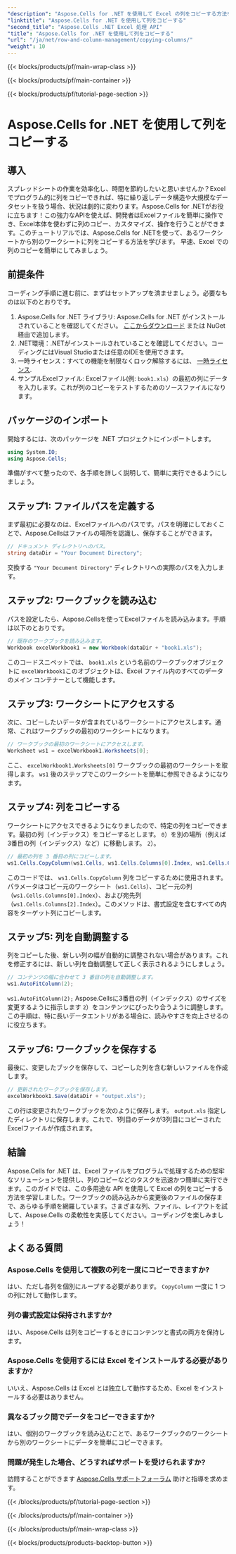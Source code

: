 ```yaml
---
"description": "Aspose.Cells for .NET を使用して Excel の列をコピーする方法をステップバイステップで解説します。わかりやすい手順でデータ操作を簡素化できます。"
"linktitle": "Aspose.Cells for .NET を使用して列をコピーする"
"second_title": "Aspose.Cells .NET Excel 処理 API"
"title": "Aspose.Cells for .NET を使用して列をコピーする"
"url": "/ja/net/row-and-column-management/copying-columns/"
"weight": 10
---
```


{{< blocks/products/pf/main-wrap-class >}}

{{< blocks/products/pf/main-container >}}

{{< blocks/products/pf/tutorial-page-section >}}

# Aspose.Cells for .NET を使用して列をコピーする

## 導入
スプレッドシートの作業を効率化し、時間を節約したいと思いませんか？Excelでプログラム的に列をコピーできれば、特に繰り返しデータ構造や大規模なデータセットを扱う場合、状況は劇的に変わります。Aspose.Cells for .NETがお役に立ちます！この強力なAPIを使えば、開発者はExcelファイルを簡単に操作でき、Excel本体を使わずに列のコピー、カスタマイズ、操作を行うことができます。このチュートリアルでは、Aspose.Cells for .NETを使って、あるワークシートから別のワークシートに列をコピーする方法を学びます。 
早速、Excel での列のコピーを簡単にしてみましょう。
## 前提条件
コーディング手順に進む前に、まずはセットアップを済ませましょう。必要なものは以下のとおりです。
1. Aspose.Cells for .NET ライブラリ: Aspose.Cells for .NET がインストールされていることを確認してください。 [ここからダウンロード](https://releases.aspose.com/cells/net/) または NuGet 経由で追加します。
2. .NET環境：.NETがインストールされていることを確認してください。コーディングにはVisual Studioまたは任意のIDEを使用できます。
3. 一時ライセンス：すべての機能を制限なくロック解除するには、 [一時ライセンス](https://purchase。aspose.com/temporary-license/).
4. サンプルExcelファイル: Excelファイル(例: `book1.xls`）の最初の列にデータを入力します。これが列のコピーをテストするためのソースファイルになります。
## パッケージのインポート
開始するには、次のパッケージを .NET プロジェクトにインポートします。
```csharp
using System.IO;
using Aspose.Cells;
```
準備がすべて整ったので、各手順を詳しく説明して、簡単に実行できるようにしましょう。
## ステップ1: ファイルパスを定義する
まず最初に必要なのは、Excelファイルへのパスです。パスを明確にしておくことで、Aspose.Cellsはファイルの場所を認識し、保存することができます。
```csharp
// ドキュメント ディレクトリへのパス。
string dataDir = "Your Document Directory";
```
交換する `"Your Document Directory"` ディレクトリへの実際のパスを入力します。
## ステップ2: ワークブックを読み込む
パスを設定したら、Aspose.Cellsを使ってExcelファイルを読み込みます。手順は以下のとおりです。
```csharp
// 既存のワークブックを読み込みます。
Workbook excelWorkbook1 = new Workbook(dataDir + "book1.xls");
```
このコードスニペットでは、 `book1.xls` という名前のワークブックオブジェクトに `excelWorkbook1`このオブジェクトは、Excel ファイル内のすべてのデータのメイン コンテナーとして機能します。
## ステップ3: ワークシートにアクセスする
次に、コピーしたいデータが含まれているワークシートにアクセスします。通常、これはワークブックの最初のワークシートになります。
```csharp
// ワークブックの最初のワークシートにアクセスします。
Worksheet ws1 = excelWorkbook1.Worksheets[0];
```
ここ、 `excelWorkbook1.Worksheets[0]` ワークブックの最初のワークシートを取得します。 `ws1` 後のステップでこのワークシートを簡単に参照できるようになります。
## ステップ4: 列をコピーする
ワークシートにアクセスできるようになりましたので、特定の列をコピーできます。最初の列（インデックス）をコピーするとします。 `0`）を別の場所（例えば3番目の列（インデックス）など）に移動します。 `2`）。
```csharp
// 最初の列を 3 番目の列にコピーします。
ws1.Cells.CopyColumn(ws1.Cells, ws1.Cells.Columns[0].Index, ws1.Cells.Columns[2].Index);
```
このコードでは、 `ws1.Cells.CopyColumn` 列をコピーするために使用されます。パラメータはコピー元のワークシート（`ws1.Cells`）、コピー元の列（`ws1.Cells.Columns[0].Index`）、および宛先列（`ws1.Cells.Columns[2].Index`）。このメソッドは、書式設定を含むすべての内容をターゲット列にコピーします。
## ステップ5: 列を自動調整する
列をコピーした後、新しい列の幅が自動的に調整されない場合があります。これを修正するには、新しい列を自動調整して正しく表示されるようにしましょう。
```csharp
// コンテンツの幅に合わせて 3 番目の列を自動調整します。
ws1.AutoFitColumn(2);
```
`ws1.AutoFitColumn(2);` Aspose.Cellsに3番目の列（インデックス）のサイズを変更するように指示します `2`）をコンテンツにぴったり合うように調整します。この手順は、特に長いデータエントリがある場合に、読みやすさを向上させるのに役立ちます。
## ステップ6: ワークブックを保存する
最後に、変更したブックを保存して、コピーした列を含む新しいファイルを作成します。 
```csharp
// 更新されたワークブックを保存します。
excelWorkbook1.Save(dataDir + "output.xls");
```
この行は変更されたワークブックを次のように保存します。 `output.xls` 指定したディレクトリに保存します。これで、1列目のデータが3列目にコピーされたExcelファイルが作成されます。
## 結論
Aspose.Cells for .NET は、Excel ファイルをプログラムで処理するための堅牢なソリューションを提供し、列のコピーなどのタスクを迅速かつ簡単に実行できます。このガイドでは、この多用途な API を使用して Excel の列をコピーする方法を学習しました。ワークブックの読み込みから変更後のファイルの保存まで、あらゆる手順を網羅しています。さまざまな列、ファイル、レイアウトを試して、Aspose.Cells の柔軟性を実感してください。コーディングを楽しみましょう！
## よくある質問
### Aspose.Cells を使用して複数の列を一度にコピーできますか?  
はい、ただし各列を個別にループする必要があります。 `CopyColumn` 一度に 1 つの列に対して動作します。 
### 列の書式設定は保持されますか?  
はい、Aspose.Cells は列をコピーするときにコンテンツと書式の両方を保持します。
### Aspose.Cells を使用するには Excel をインストールする必要がありますか?  
いいえ、Aspose.Cells は Excel とは独立して動作するため、Excel をインストールする必要はありません。
### 異なるブック間でデータをコピーできますか?  
はい、個別のワークブックを読み込むことで、あるワークブックのワークシートから別のワークシートにデータを簡単にコピーできます。
### 問題が発生した場合、どうすればサポートを受けられますか?  
訪問することができます [Aspose.Cells サポートフォーラム](https://forum.aspose.com/c/cells/9) 助けと指導を求めます。

{{< /blocks/products/pf/tutorial-page-section >}}

{{< /blocks/products/pf/main-container >}}

{{< /blocks/products/pf/main-wrap-class >}}

{{< blocks/products/products-backtop-button >}}